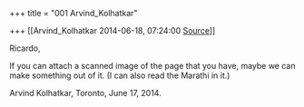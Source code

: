 +++
title = "001 Arvind_Kolhatkar"

+++
[[Arvind_Kolhatkar	2014-06-18, 07:24:00 [Source](https://groups.google.com/g/samskrita/c/ZCUoQRVONJc)]]



Ricardo,

  

If you can attach a scanned image of the page that you have, maybe we can make something out of it. (I can also read the Marathi in it.)

  

Arvind Kolhatkar, Toronto, June 17, 2014.

> 
> > 
> > 
> > 

